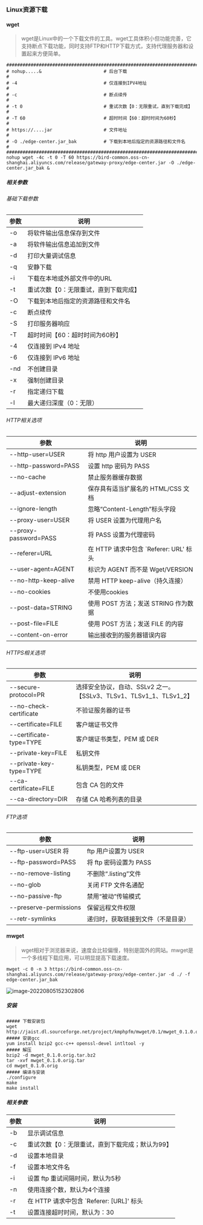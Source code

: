 ### Linux资源下载

#### wget

>   wget是Linux中的一个下载文件的工具。wget工具体积小但功能完善，它支持断点下载功能，同时支持FTP和HTTP下载方式，支持代理服务器和设置起来方便简单。

```shell
#################################################################################
# nohup.....&						# 后台下载									#
# -4								# 仅连接到IPV4地址						  #
# -c								# 断点续传									#
# -t 0								# 重试次数【0：无限重试，直到下载完成】		#
# -T 60								# 超时时间【60：超时时间为60秒】				#
# https://....jar					# 文件地址									#
# -O ./edge-center.jar_bak			# 下载到本地后指定的资源路径和文件名			 #
#################################################################################
nohup wget -4c -t 0 -T 60 https://bird-common.oss-cn-shanghai.aliyuncs.com/release/gateway-proxy/edge-center.jar -O ./edge-center.jar_bak &
```

##### 相关参数

###### 基础下载参数

| 参数 | 说明                                  |
| ---- | ------------------------------------- |
| -o   | 将软件输出信息保存到文件              |
| -a   | 将软件输出信息追加到文件              |
| -d   | 打印大量调试信息                      |
| -q   | 安静下载                              |
| -i   | 下载在本地或外部文件中的URL           |
| -t   | 重试次数【0：无限重试，直到下载完成】 |
| -O   | 下载到本地后指定的资源路径和文件名    |
| -c   | 断点续传                              |
| -S   | 打印服务器响应                        |
| -T   | 超时时间【60：超时时间为60秒】        |
| -4   | 仅连接到 IPv4 地址                    |
| -6   | 仅连接到 IPv6 地址                    |
| -nd  | 不创建目录                            |
| -x   | 强制创建目录                          |
| -r   | 指定递归下载                          |
| -l   | 最大递归深度（0：无限）               |

###### HTTP相关选项

| 参数                  | 说明                                   |
| --------------------- | -------------------------------------- |
| --http-user=USER      | 将 http 用户设置为 USER                |
| --http-password=PASS  | 设置 http 密码为 PASS                  |
| --no-cache            | 禁止服务器缓存数据                     |
| --adjust-extension    | 保存具有适当扩展名的 HTML/CSS 文档     |
| --ignore-length       | 忽略“Content-Length”标头字段           |
| --proxy-user=USER     | 将 USER 设置为代理用户名               |
| --proxy-password=PASS | 将 PASS 设置为代理密码                 |
| --referer=URL         | 在 HTTP 请求中包含 `Referer: URL' 标头 |
| --user-agent=AGENT    | 标识为 AGENT 而不是 Wget/VERSION       |
| --no-http-keep-alive  | 禁用 HTTP keep-alive（持久连接）       |
| --no-cookies          | 不使用cookies                          |
| --post-data=STRING    | 使用 POST 方法；发送 STRING 作为数据   |
| --post-file=FILE      | 使用 POST 方法；发送 FILE 的内容       |
| --content-on-error    | 输出接收到的服务器错误内容             |

###### HTTPS相关选项

| 参数                    | 说明                                                         |
| ----------------------- | ------------------------------------------------------------ |
| --secure-protocol=PR    | 选择安全协议，自动、SSLv2 之一。【SSLv3、TLSv1、TLSv1_1、TLSv1_2】 |
| --no-check-certificate  | 不验证服务器的证书                                           |
| --certificate=FILE      | 客户端证书文件                                               |
| --certificate-type=TYPE | 客户端证书类型，PEM 或 DER                                   |
| --private-key=FILE      | 私钥文件                                                     |
| --private-key-type=TYPE | 私钥类型，PEM 或 DER                                         |
| --ca-certificate=FILE   | 包含 CA 包的文件                                             |
| --ca-directory=DIR      | 存储 CA 哈希列表的目录                                       |

###### FTP选项

| 参数                   | 说明                               |
| ---------------------- | ---------------------------------- |
| --ftp-user=USER 将     | ftp 用户设置为 USER                |
| --ftp-password=PASS    | 将 ftp 密码设置为 PASS             |
| --no-remove-listing    | 不删除“.listing”文件               |
| --no-glob              | 关闭 FTP 文件名通配                |
| --no-passive-ftp       | 禁用“被动”传输模式                 |
| --preserve-permissions | 保留远程文件权限                   |
| --retr-symlinks        | 递归时，获取链接到文件（不是目录） |



#### mwget

>   wget相对于浏览器来说，速度会比较偏慢，特别是国外的网站。mwget是一个多线程下载应用，可以明显提高下载速度。

```shell
mwget -c 0 -n 3 https://bird-common.oss-cn-shanghai.aliyuncs.com/release/gateway-proxy/edge-center.jar -d ./ -f edge-center.jar_bak
```

![image-20220805152302806](https://typroa12138.oss-cn-hangzhou.aliyuncs.com/image/2022/08/20220805152409249.png)

##### 安装

```shell
##### 下载安装包
wget http://jaist.dl.sourceforge.net/project/kmphpfm/mwget/0.1/mwget_0.1.0.orig.tar.bz2
##### 安装gcc
yum install bzip2 gcc-c++ openssl-devel intltool -y
##### 解压
bzip2 -d mwget_0.1.0.orig.tar.bz2
tar -xvf mwget_0.1.0.orig.tar 
cd mwget_0.1.0.orig
##### 编译与安装
./configure
make
make install
```

##### 相关参数

| 参数 | 说明                                            |
| ---- | ----------------------------------------------- |
| -b   | 显示调试信息                                    |
| -c   | 重试次数【0：无限重试，直到下载完成；默认为99】 |
| -d   | 设置本地目录                                    |
| -f   | 设置本地文件名                                  |
| -i   | 设置 ftp 重试间隔时间，默认为5秒                |
| -n   | 使用连接个数，默认为4个连接                     |
| -r   | 在 HTTP 请求中包含 `Referer: [URL]' 标头        |
| -t   | 设置连接超时时间，默认为：30                    |

